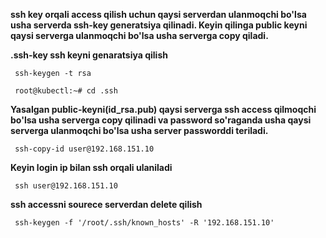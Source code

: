 **ssh key orqali access qilish uchun qaysi serverdan ulanmoqchi bo'lsa usha serverda ssh-key generatsiya qilinadi. Keyin qilinga public keyni qaysi serverga ulanmoqchi bo'lsa usha serverga copy qiladi.**

**.ssh-key ssh keyni genaratsiya qilish**
     
     ssh-keygen -t rsa

     root@kubectl:~# cd .ssh

**Yasalgan public-keyni(id_rsa.pub) qaysi serverga ssh access qilmoqchi bo'lsa usha serverga copy qilinadi va password so'raganda usha qaysi serverga ulanmoqchi bo'lsa usha server passworddi teriladi.**
     
     ssh-copy-id user@192.168.151.10

**Keyin login ip bilan ssh orqali ulaniladi**

     ssh user@192.168.151.10

**ssh accessni sourece serverdan delete qilish**

     ssh-keygen -f '/root/.ssh/known_hosts' -R '192.168.151.10'
